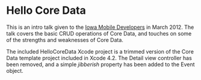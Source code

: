 # Hello Core Data

This is an intro talk given to the [Iowa Mobile Developers][iowamobiledevs] in March 2012. The talk covers the basic CRUD operations of Core Data, and touches on some of the strengths and weaknesses of Core Data.

The included HelloCoreData Xcode project is a trimmed version of the Core Data template project included in Xcode 4.2. The Detail view controller has been removed, and a simple _jibberish_ property has been added to the Event object.


[iowamobiledevs]: http://www.meetup.com/iowamobiledevs/

